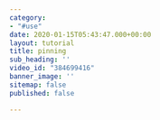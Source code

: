 ```yaml
---
category:
- "#use"
date: 2020-01-15T05:43:47.000+00:00
layout: tutorial
title: pinning
sub_heading: ''
video_id: "384699416"
banner_image: ''
sitemap: false
published: false

---
```

